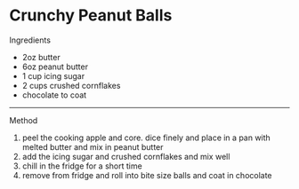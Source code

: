 # Crunchy Peanut Balls

Ingredients

-   2oz butter
-   6oz peanut butter
-   1 cup icing sugar
-   2 cups crushed cornflakes
-   chocolate to coat

--------------------------------------------------------------------------------

Method

1.  peel the cooking apple and core. dice finely and place in a pan with melted
    butter and mix in peanut butter
2.  add the icing sugar and crushed cornflakes and mix well
3.  chill in the fridge for a short time
4.  remove from fridge and roll into bite size balls and coat in chocolate
